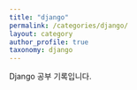 ```yaml
---
title: "django"
permalink: /categories/django/
layout: category
author_profile: true
taxonomy: django
---
```


Django 공부 기록입니다.

